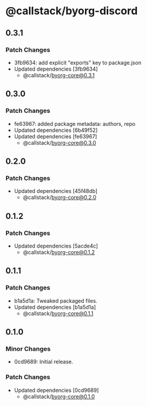 # @callstack/byorg-discord

## 0.3.1

### Patch Changes

- 3fb9634: add explicit "exports" key to package.json
- Updated dependencies [3fb9634]
  - @callstack/byorg-core@0.3.1

## 0.3.0

### Patch Changes

- fe63967: added package metadata: authors, repo
- Updated dependencies [6b49f52]
- Updated dependencies [fe63967]
  - @callstack/byorg-core@0.3.0

## 0.2.0

### Patch Changes

- Updated dependencies [45f48db]
  - @callstack/byorg-core@0.2.0

## 0.1.2

### Patch Changes

- Updated dependencies [5acde4c]
  - @callstack/byorg-core@0.1.2

## 0.1.1

### Patch Changes

- b1a5d1a: Tweaked packaged files.
- Updated dependencies [b1a5d1a]
  - @callstack/byorg-core@0.1.1

## 0.1.0

### Minor Changes

- 0cd9689: Initial release.

### Patch Changes

- Updated dependencies [0cd9689]
  - @callstack/byorg-core@0.1.0
